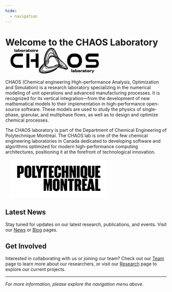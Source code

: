 ```yaml
---
hide:
  - navigation
---
```


<h1 style="display: flex; flex-wrap: wrap; align-items: center; justify-content: space-between;">
  <span>Welcome to the CHAOS Laboratory</span>
  <span style="display: flex; gap: 0.5rem; flex-shrink: 0;">
  <img
    src="assets/chaos_logo_black_without_bkg.png"
    alt="CHAOS logo"
    style="height:80px;margin-left:1rem;"
    class="chaos-logo">
</h1>

<style>
/* Hide/show the right logo according to the active Material theme */
[data-md-color-scheme="slate"] .chaos-logo {
  content: url("assets/chaos_logo_white_without_bkg.png");
}
[data-md-color-scheme="default"] .chaos-logo {
  content: url("assets/chaos_logo_black_without_bkg.png");
}
</style>

CHAOS (Chemical engineering High-performance Analysis, Optimization and Simulation) is a research laboratory specializing in the numerical modeling of unit operations and advanced manufacturing processes. It is recognized for its vertical integration—from the development of new mathematical models to their implementation in high-performance open-source software. These models are used to study the physics of single-phase, granular, and multiphase flows, as well as to design and optimize chemical processes.

<p style="display: flex; flex-wrap: wrap; align-items: center; justify-content: space-between; width: 100%; margin: 0;">
  <span style="flex: 1 1 250px; min-width: 250px;">
    The CHAOS laboratory is part of the Department of Chemical Engineering of Polytechnique Montréal.
    The CHAOS lab is one of the few chemical engineering laboratories in Canada dedicated to developing
    software and algorithms optimized for modern high-performance computing architectures,
    positioning it at the forefront of technological innovation.
  </span>

  <img
    src="assets/polymtl_logo_black.png"
    alt="Polytechnique Montréal logo"
    style="height: 120px; margin-left: 1rem; flex-shrink: 0;"
    class="poly-logo">
</p>

<style>
/* Switch Polytechnique logo depending on MkDocs Material theme */
[data-md-color-scheme="slate"] .poly-logo {
  content: url("assets/polymtl_logo_white.png");
}
[data-md-color-scheme="default"] .poly-logo {
  content: url("assets/polymtl_logo_black.png");
}
</style>


## Latest News

Stay tuned for updates on our latest research, publications, and events. Visit our [News](news.md) or [Blog](news.md) pages.

## Get Involved

Interested in collaborating with us or joining our team? Check out our [Team](team.md) page to learn more about our researchers, or visit our [Research](research.md) page to explore our current projects.

---

*For more information, please explore the navigation menu above.*
